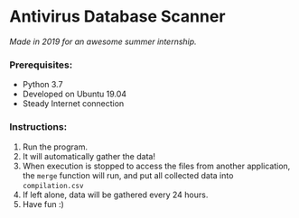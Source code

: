 # Antivirus Database Scanner
*Made in 2019 for an awesome summer internship.*

### Prerequisites:

- Python 3.7
- Developed on Ubuntu 19.04
- Steady Internet connection

### Instructions:

1. Run the program.
2. It will automatically gather the data!
3. When execution is stopped to access the files from another application, the `merge` function will run, and put all collected data into `compilation.csv`
4. If left alone, data will be gathered every 24 hours.
5. Have fun :)
